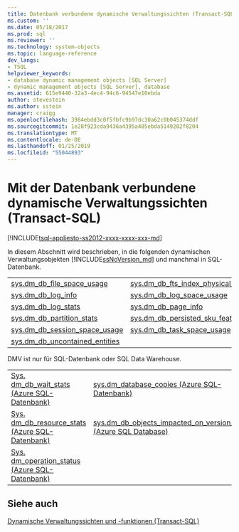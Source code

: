 ```yaml
---
title: Datenbank verbundene dynamische Verwaltungssichten (Transact-SQL) | Microsoft-Dokumentation
ms.custom: ''
ms.date: 05/18/2017
ms.prod: sql
ms.reviewer: ''
ms.technology: system-objects
ms.topic: language-reference
dev_langs:
- TSQL
helpviewer_keywords:
- database dynamic management objects [SQL Server]
- dynamic management objects [SQL Server], database
ms.assetid: 615e9440-32a3-4ec4-94c6-94547e10ebda
author: stevestein
ms.author: sstein
manager: craigg
ms.openlocfilehash: 3984ebdd3c0f5fbfc9b97dc30a62c0b045374ddf
ms.sourcegitcommit: 1e28f923cda9436a4395a405ebda5149202f8204
ms.translationtype: MT
ms.contentlocale: de-DE
ms.lasthandoff: 01/25/2019
ms.locfileid: "55044893"
---
```

# <a name="database-related-dynamic-management-views-transact-sql"></a>Mit der Datenbank verbundene dynamische Verwaltungssichten (Transact-SQL)
[!INCLUDE[tsql-appliesto-ss2012-xxxx-xxxx-xxx-md](../../includes/tsql-appliesto-ss2012-xxxx-xxxx-xxx-md.md)]

  In diesem Abschnitt wird beschrieben, in die folgenden dynamischen Verwaltungsobjekten [!INCLUDE[ssNoVersion_md](../../includes/ssnoversion-md.md)] und manchmal in SQL-Datenbank.  
  
|||  
|-|-|  
|[sys.dm_db_file_space_usage ](../../relational-databases/system-dynamic-management-views/sys-dm-db-file-space-usage-transact-sql.md)|[sys.dm_db_fts_index_physical_stats ](../../relational-databases/system-dynamic-management-views/sys-dm-db-fts-index-physical-stats-transact-sql.md)|  
|[sys.dm_db_log_info](../../relational-databases/system-dynamic-management-views/sys-dm-db-log-info-transact-sql.md) |[sys.dm_db_log_space_usage](../../relational-databases/system-dynamic-management-views/sys-dm-db-log-space-usage-transact-sql.md) |  
|[sys.dm_db_log_stats](../../relational-databases/system-dynamic-management-views/sys-dm-db-log-stats-transact-sql.md)|[sys.dm_db_page_info](../../relational-databases/system-dynamic-management-views/sys-dm-db-page-info-transact-sql.md)|
|[sys.dm_db_partition_stats ](../../relational-databases/system-dynamic-management-views/sys-dm-db-partition-stats-transact-sql.md)|[sys.dm_db_persisted_sku_features ](../../relational-databases/system-dynamic-management-views/sys-dm-db-persisted-sku-features-transact-sql.md)|
|[sys.dm_db_session_space_usage ](../../relational-databases/system-dynamic-management-views/sys-dm-db-session-space-usage-transact-sql.md)|[sys.dm_db_task_space_usage ](../../relational-databases/system-dynamic-management-views/sys-dm-db-task-space-usage-transact-sql.md)|
|[sys.dm_db_uncontained_entities ](../../relational-databases/system-dynamic-management-views/sys-dm-db-uncontained-entities-transact-sql.md)||


DMV ist nur für SQL-Datenbank oder SQL Data Warehouse.   

| | | 
|-|-|  
|[Sys. dm_db_wait_stats &#40;Azure SQL-Datenbank&#41;](../../relational-databases/system-dynamic-management-views/sys-dm-db-wait-stats-azure-sql-database.md)|[sys.dm_database_copies &#40;Azure SQL-Datenbank&#41;](../../relational-databases/system-dynamic-management-views/sys-dm-database-copies-azure-sql-database.md)|  
|[Sys. dm_db_resource_stats &#40;Azure SQL-Datenbank&#41;](../../relational-databases/system-dynamic-management-views/sys-dm-db-resource-stats-azure-sql-database.md)|[sys.dm_db_objects_impacted_on_version_change &#40;Azure SQL Database&#41;](../../relational-databases/system-dynamic-management-views/sys-dm-db-objects-impacted-on-version-change-azure-sql-database.md)|  
|[Sys. dm_operation_status &#40;Azure SQL-Datenbank&#41;](../../relational-databases/system-dynamic-management-views/sys-dm-operation-status-azure-sql-database.md) | |
  
## <a name="see-also"></a>Siehe auch  
 [Dynamische Verwaltungssichten und -funktionen &#40;Transact-SQL&#41;](~/relational-databases/system-dynamic-management-views/system-dynamic-management-views.md)  
   
  

